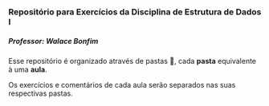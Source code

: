 ### Repositório para Exercícios da Disciplina de Estrutura de Dados I


##### Professor: Walace Bonfim

Esse repositório é organizado através de pastas :file_folder:, cada **pasta** equivalente à uma **aula**.

Os exercícios e comentários de cada aula serão separados nas suas respectivas pastas.
